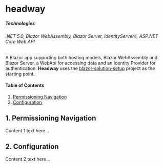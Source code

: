 # headway

##### Technologies
###### .NET 5.0, Blazor WebAssembly, Blazor Server, IdentityServer4, ASP.NET Core Web API

A Blazor app supporting both hosting models, Blazor WebAssembly and Blazor Server, a WebApi for accessing data and an Identity Provider for authentication. **Headway** uses the [blazor-solution-setup](https://github.com/grantcolley/blazor-solution-setup) project as the starting point.

#### Table of Contents
1. [Permissioning Navigation](#permissioning-navigation)
2. [Configuration](#configuration)

## 1. Permissioning Navigation
Content 1 text here...

## 2. Configuration
Content 2 text here...
